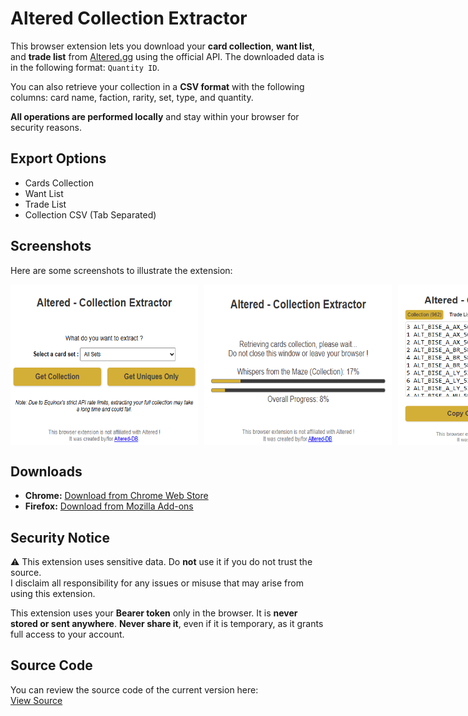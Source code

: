 # Altered Collection Extractor

This browser extension lets you download your **card collection**, **want list**, and **trade list** from [Altered.gg](https://altered.gg) using the official API. The downloaded data is in the following format: `Quantity ID`.

You can also retrieve your collection in a **CSV format** with the following columns: card name, faction, rarity, set, type, and quantity.

**All operations are performed locally** and stay within your browser for security reasons.

## Export Options

- Cards Collection  
- Want List  
- Trade List  
- Collection CSV (Tab Separated)

## Screenshots

Here are some screenshots to illustrate the extension:

<div style="display: flex; gap: 10px;">
  <img src="image1.png" width="300" alt="Screenshot 1">
  <img src="image2.png" width="300" alt="Screenshot 2">
  <img src="image3.png" width="300" alt="Screenshot 3">
</div>

## Downloads

- **Chrome:** [Download from Chrome Web Store](https://chromewebstore.google.com/detail/altered-collection-extrac/oilacpbjlailfffkpmpklcgipomnfpom)  
- **Firefox:** [Download from Mozilla Add-ons](http://addons.mozilla.org/en-US/firefox/addon/altered-collection-extractor/)

## Security Notice

⚠️ This extension uses sensitive data. Do **not** use it if you do not trust the source.  
I disclaim all responsibility for any issues or misuse that may arise from using this extension.

This extension uses your **Bearer token** only in the browser. It is **never stored or sent anywhere**. **Never share it**, even if it is temporary, as it grants full access to your account.

## Source Code

You can review the source code of the current version here:  
[View Source](https://robwu.nl/crxviewer/?crx=https%3A%2F%2Fchromewebstore.google.com%2Fdetail%2Faltered-collection-extrac%2Foilacpbjlailfffkpmpklcgipomnfpom)
